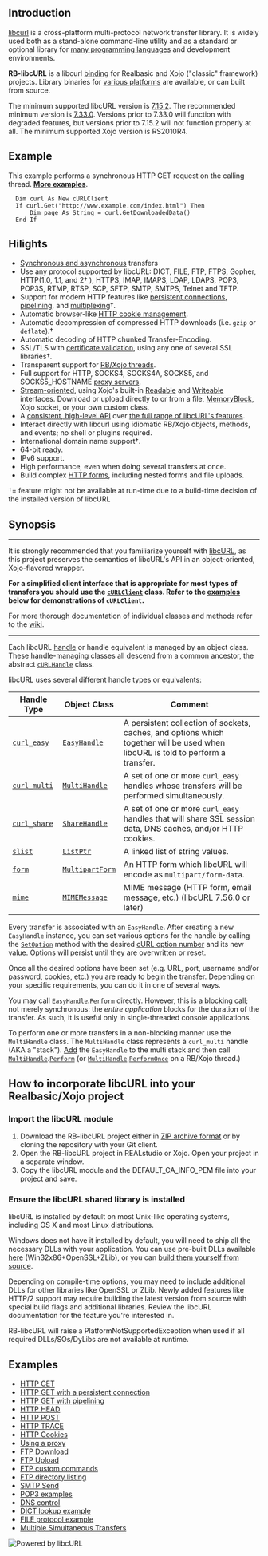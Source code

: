## Introduction
[libcurl](http://curl.haxx.se/libcurl/c/libcurl.html) is a cross-platform multi-protocol network transfer library. It is widely used both as a stand-alone command-line utility and as a standard or optional library for [many programming languages](http://curl.haxx.se/libcurl/bindings.html) and development environments.

**RB-libcURL** is a libcurl [binding](http://en.wikipedia.org/wiki/Language_binding) for Realbasic and Xojo ("classic" framework) projects. Library binaries for [various platforms](http://curl.haxx.se/download.html) are available, or can built from source. 

The minimum supported libcURL version is [7.15.2](https://github.com/charonn0/RB-libcURL/wiki/libcURL.IsAvailable). The recommended minimum version is [7.33.0](https://curl.haxx.se/changes.html#7_33_0). Versions prior to 7.33.0 will function with degraded features, but versions prior to 7.15.2 will not function properly at all. The minimum supported Xojo version is RS2010R4.

## Example
This example performs a synchronous HTTP GET request on the calling thread. [**More examples**](https://github.com/charonn0/RB-libcURL/wiki#examples).
```vbnet
  Dim curl As New cURLClient
  If curl.Get("http://www.example.com/index.html") Then 
      Dim page As String = curl.GetDownloadedData()
  End If
```
## Hilights
* [Synchronous and asynchronous](https://github.com/charonn0/RB-libcURL/wiki/Synchronous-vs.-Asynchronous-methods) transfers 
* Use any protocol supported by libcURL: DICT, FILE, FTP, FTPS, Gopher, HTTP(1.0, 1.1, and 2† ), HTTPS, IMAP, IMAPS, LDAP, LDAPS, POP3, POP3S, RTMP, RTSP, SCP, SFTP, SMTP, SMTPS, Telnet and TFTP.
* Support for modern HTTP features like [persistent connections](https://github.com/charonn0/RB-libcURL/wiki/libcURL.EasyHandle.AutoDisconnect), [pipelining](https://github.com/charonn0/RB-libcURL/wiki/libcURL.MultiHandle.HTTPPipelining), and [multiplexing](https://github.com/charonn0/RB-libcURL/wiki/libcURL.MultiHandle.HTTPMultiplexing)†.
* Automatic browser-like [HTTP cookie management](https://github.com/charonn0/RB-libcURL/wiki/libcURL.CookieEngine).
* Automatic decompression of compressed HTTP downloads (i.e. `gzip` or `deflate`).†
* Automatic decoding of HTTP chunked Transfer-Encoding.
* SSL/TLS with [certificate validation](https://github.com/charonn0/RB-libcURL/wiki/libcURL.EasyHandle.Secure), using any one of several SSL libraries†.
* Transparent support for [RB/Xojo threads](https://github.com/charonn0/RB-libcURL/wiki/libcURL.MultiHandle.PerformOnce).
* Full support for HTTP, SOCKS4, SOCKS4A, SOCKS5, and SOCKS5_HOSTNAME [proxy servers](https://github.com/charonn0/RB-libcURL/wiki/libcURL.ProxyEngine).
* [Stream-oriented](https://github.com/charonn0/RB-libcURL/wiki/libcURL.cURLManager.Perform), using Xojo's built-in [Readable](http://docs.xojo.com/index.php/Readable) and [Writeable](http://docs.xojo.com/index.php/Writeable) interfaces. Download or upload directly to or from a file, [MemoryBlock](http://www.boredomsoft.org/string-building-in-realbasic.bs), Xojo socket, or your own custom class.
* A [consistent, high-level API](https://github.com/charonn0/RB-libcURL/wiki/libcURL.cURLClient) over [the full range of libcURL's features](https://github.com/charonn0/RB-libcURL/wiki/libcURL.EasyHandle).
* Interact directly with libcurl using idiomatic RB/Xojo objects, methods, and events; no shell or plugins required.
* International domain name support†.
* 64-bit ready.
* IPv6 support.
* High performance, even when doing several transfers at once.
* Build complex [HTTP forms](https://github.com/charonn0/RB-libcURL/wiki/libcURL.MultipartForm), including nested forms and file uploads.

†= feature might not be available at run-time due to a build-time decision of the installed version of libcURL

## Synopsis

***
It is strongly recommended that you familiarize yourself with [libcURL](http://curl.haxx.se/libcurl/c/libcurl-tutorial.html), as this project preserves the semantics of libcURL's API in an object-oriented, Xojo-flavored wrapper. 

**For a simplified client interface that is appropriate for most types of transfers you should use the [`cURLClient`](https://github.com/charonn0/RB-libcURL/wiki/libcURL.cURLClient) class. Refer to the [examples](https://github.com/charonn0/RB-libcURL/wiki/Home#examples) below for demonstrations of `cURLClient`.**

For more thorough documentation of individual classes and methods refer to the [wiki](https://github.com/charonn0/RB-libcURL/wiki).

***

Each libcURL [handle](https://en.wikipedia.org/wiki/Handle_%28computing%29) or handle equivalent is managed by an object class. These handle-managing classes all descend from a common ancestor, the abstract [`cURLHandle`](https://github.com/charonn0/RB-libcURL/wiki/libcURL.cURLHandle) class. 

libcURL uses several different handle types or equivalents:

|Handle Type|Object Class|Comment|
|-----------|------------|-------|
|[`curl_easy`](http://curl.haxx.se/libcurl/c/libcurl-easy.html)|[`EasyHandle`](https://github.com/charonn0/RB-libcURL/wiki/libcURL.EasyHandle)|A persistent collection of sockets, caches, and options which together will be used when libcURL is told to perform a transfer.| 
|[`curl_multi`](http://curl.haxx.se/libcurl/c/libcurl-multi.html)|[`MultiHandle`](https://github.com/charonn0/RB-libcURL/wiki/libcURL.MultiHandle)|A set of one or more `curl_easy` handles whose transfers will be performed simultaneously.|
|[`curl_share`](http://curl.haxx.se/libcurl/c/libcurl-share.html)|[`ShareHandle`](https://github.com/charonn0/RB-libcURL/wiki/libcURL.ShareHandle)|A set of one or more `curl_easy` handles that will share SSL session data, DNS caches, and/or HTTP cookies.|
|[`slist`](http://curl.haxx.se/libcurl/c/curl_slist_append.html)|[`ListPtr`](https://github.com/charonn0/RB-libcURL/wiki/libcURL.ListPtr)|A linked list of string values.|
|[`form`](http://curl.haxx.se/libcurl/c/curl_formadd.html)|[`MultipartForm`](https://github.com/charonn0/RB-libcURL/wiki/libcURL.MultipartForm)|An HTTP form which libcURL will encode as `multipart/form-data`.|
|[`mime`](https://curl.haxx.se/libcurl/c/curl_mime_init.html)|[`MIMEMessage`](https://github.com/charonn0/RB-libcURL/wiki/libcURL.MIMEMessage)|MIME message (HTTP form, email message, etc.) (libcURL 7.56.0 or later)|

Every transfer is associated with an `EasyHandle`. After creating a new `EasyHandle` instance, you can set various options for the handle by calling the [`SetOption`](https://github.com/charonn0/RB-libcURL/wiki/libcURL.EasyHandle.SetOption) method with the desired [cURL option number](http://curl.haxx.se/libcurl/c/curl_easy_setopt.html) and its new value. Options will persist until they are overwritten or reset.

Once all the desired options have been set (e.g. URL, port, username and/or password, cookies, etc.) you are ready to begin the transfer. Depending on your specific requirements, you can do it in one of several ways. 

You may call [`EasyHandle`](https://github.com/charonn0/RB-libcURL/wiki/libcURL.EasyHandle).[`Perform`](https://github.com/charonn0/RB-libcURL/wiki/libcURL.EasyHandle.Perform) directly. However, this is a blocking call; not merely synchronous: the _entire application_ blocks for the duration of the transfer. As such, it is useful only in single-threaded console applications.

To perform one or more transfers in a non-blocking manner use the `MultiHandle` class. The `MultiHandle` class represents a `curl_multi` handle (AKA a "stack"). [Add](https://github.com/charonn0/RB-libcURL/wiki/libcURL.MultiHandle.AddItem) the `EasyHandle` to the multi stack and then call [`MultiHandle`](https://github.com/charonn0/RB-libcURL/wiki/libcURL.MultiHandle).[`Perform`](https://github.com/charonn0/RB-libcURL/wiki/libcURL.MultiHandle.Perform) (or [`MultiHandle`](https://github.com/charonn0/RB-libcURL/wiki/libcURL.MultiHandle).[`PerformOnce`](https://github.com/charonn0/RB-libcURL/wiki/libcURL.MultiHandle.PerformOnce) on a RB/Xojo thread.)

## How to incorporate libcURL into your Realbasic/Xojo project
### Import the libcURL module
1. Download the RB-libcURL project either in [ZIP archive format](https://github.com/charonn0/RB-libcURL/archive/master.zip) or by cloning the repository with your Git client.
2. Open the RB-libcURL project in REALstudio or Xojo. Open your project in a separate window.
3. Copy the libcURL module and the DEFAULT_CA_INFO_PEM file into your project and save.

### Ensure the libcURL shared library is installed
libcURL is installed by default on most Unix-like operating systems, including OS X and most Linux distributions. 

Windows does not have it installed by default, you will need to ship all the necessary DLLs with your application. You can use pre-built DLLs available [here](http://curl.haxx.se/gknw.net/7.40.0/dist-w32/curl-7.40.0-devel-mingw32.zip) (Win32x86+OpenSSL+ZLib), or you can [build them yourself from source](https://github.com/blackrosezy/build-libcurl-windows). 

Depending on compile-time options, you may need to include additional DLLs for other libraries like OpenSSL or ZLib. Newly added features like HTTP/2 support may require building the latest version from source with special build flags and additional libraries. Review the libcURL documentation for the feature you're interested in.

RB-libcURL will raise a PlatformNotSupportedException when used if all required DLLs/SOs/DyLibs are not available at runtime. 

## Examples
* [HTTP GET](https://github.com/charonn0/RB-libcURL/wiki/HTTP-GET-Example)
* [HTTP GET with a persistent connection](https://github.com/charonn0/RB-libcURL/wiki/HTTP-persistent-connection-example)
* [HTTP GET with pipelining](https://github.com/charonn0/RB-libcURL/wiki/HTTP-Pipelining-Example)
* [HTTP HEAD](https://github.com/charonn0/RB-libcURL/wiki/HTTP-HEAD-Example)
* [HTTP POST](https://github.com/charonn0/RB-libcURL/wiki/HTTP-POST-Example)
* [HTTP TRACE](https://github.com/charonn0/RB-libcURL/wiki/HTTP-TRACE-Example)
* [HTTP Cookies](https://github.com/charonn0/RB-libcURL/wiki/HTTP-Cookies-Example)
* [Using a proxy](https://github.com/charonn0/RB-libcURL/wiki/Proxying-Example)
* [FTP Download](https://github.com/charonn0/RB-libcURL/wiki/FTP-Download-Example)
* [FTP Upload](https://github.com/charonn0/RB-libcURL/wiki/FTP-Upload-Example)
* [FTP custom commands](https://github.com/charonn0/RB-libcURL/wiki/FTP-custom-commands)
* [FTP directory listing](https://github.com/charonn0/RB-libcURL/wiki/FTP-Directory-Listing-Example)
* [SMTP Send](https://github.com/charonn0/RB-libcURL/wiki/SMTP-Example)
* [POP3 examples](https://github.com/charonn0/RB-libcURL/wiki/POP3-Examples)
* [DNS control](https://github.com/charonn0/RB-libcURL/wiki/DNS-Example)
* [DICT lookup example](https://github.com/charonn0/RB-libcURL/wiki/DICT-example)
* [FILE protocol example](https://github.com/charonn0/RB-libcURL/wiki/FILE-protocol-example)
* [Multiple Simultaneous Transfers](https://github.com/charonn0/RB-libcURL/wiki/Multiple-Simultaneous-Transfers)

![Powered by libcURL](https://raw.githubusercontent.com/wiki/charonn0/RB-libcURL/powered_by_curl7.gif)
